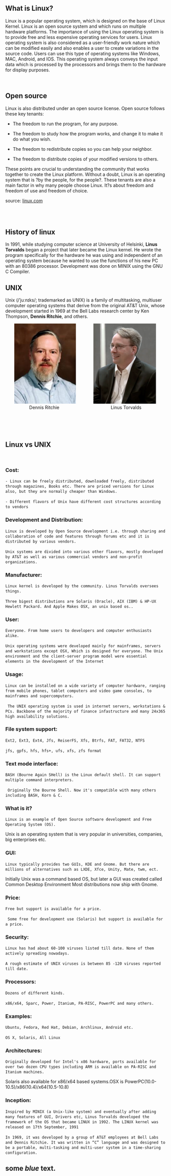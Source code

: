 ## What is Linux?

Linux is a popular operating system, which is designed on the base of Linux Kernel. Linux is an open source system and which runs on multiple hardware platforms. The importance of using the Linux operating system is to provide free and less expensive operating services for users. Linux operating system is also considered as a user-friendly work nature which can be modified easily and also enables a user to create variations in the source code. Users can use this type of operating systems like Windows, MAC, Android, and IOS. This operating system always conveys the input data which is processed by the processors and brings them to the hardware for display purposes.

<br>

## Open source

Linux is also distributed under an open source license. Open source follows these key tenants: 

   - The freedom to run the program, for any purpose.

   - The freedom to study how the program works, and change it to make it do what you wish.

   - The freedom to redistribute copies so you can help your neighbor.

   - The freedom to distribute copies of your modified versions to others.

These points are crucial to understanding the community that works together to create the Linux platform. Without a doubt, Linux is an operating system that is ?by the people, for the people?. These tenants are also a main factor in why many people choose Linux. It?s about freedom and freedom of use and freedom of choice.


source: [linux.com](https://www.linux.com/what-is-linux/)

<br>
<br>

## History of linux

In 1991, while studying computer science at University of Helsinki, <b>Linus Torvalds</b> began a project that later became the Linux kernel. He wrote the program specifically for the hardware he was using and independent of an operating system because he wanted to use the functions of his new PC with an 80386 processor. Development was done on MINIX using the GNU C Compiler. 


## UNIX 
Unix (/ˈjuːnɪks/; trademarked as UNIX) is a family of multitasking, multiuser computer operating systems that derive from the original AT&T Unix, whose development started in 1969 at the Bell Labs research center by Ken Thompson, <b>Dennis Ritchie</b>, and others.

&nbsp;&nbsp;&nbsp;&nbsp;&nbsp;&nbsp;
<img src='./images/dennis-ritchie.jpg'> 
&nbsp;&nbsp;&nbsp;&nbsp;&nbsp;&nbsp;&nbsp;&nbsp;&nbsp;&nbsp;&nbsp;&nbsp;
<img src='./images/linus-torvalds.png'>
<br>
&nbsp;&nbsp;&nbsp;&nbsp;&nbsp;&nbsp;&nbsp;&nbsp;&nbsp;&nbsp;&nbsp;&nbsp;&nbsp;&nbsp;&nbsp;&nbsp;&nbsp;&nbsp;
Dennis Ritchie
&nbsp;&nbsp;&nbsp;&nbsp;&nbsp;&nbsp;&nbsp;&nbsp;&nbsp;&nbsp;&nbsp;&nbsp;&nbsp;&nbsp;&nbsp;&nbsp;&nbsp;&nbsp;&nbsp;&nbsp;&nbsp;&nbsp;&nbsp;&nbsp;&nbsp;&nbsp;&nbsp;&nbsp;&nbsp;&nbsp;&nbsp;&nbsp;&nbsp;&nbsp;&nbsp;&nbsp;&nbsp;&nbsp;&nbsp;
Linus Torvalds



<br>
<br>
<br>

## Linux vs  UNIX

<br>
 
   ###  Cost: 
   	- Linux can be freely distributed, downloaded freely, distributed through magazines, Books etc. There are priced versions for Linux also, but they are normally cheaper than Windows. 
   
   	- Different flavors of Unix have different cost structures according to vendors
   
   ###  Development and Distribution: 
   	Linux is developed by Open Source development i.e. through sharing and collaboration of code and features through forums etc and it is distributed by various vendors.
   
   	Unix systems are divided into various other flavors, mostly developed by AT&T as well as various commercial vendors and non-profit organizations.
   
   ###  Manufacturer: 
   	Linux kernel is developed by the community. Linus Torvalds oversees things.
   
   	Three bigest distributions are Solaris (Oracle), AIX (IBM) & HP-UX Hewlett Packard. And Apple Makes OSX, an unix based os..
   
   ###  User: 
   	Everyone. From home users to developers and computer enthusiasts alike.
   
   	Unix operating systems were developed mainly for mainframes, servers and workstations except OSX, Which is designed for everyone. The Unix environment and the client-server program model were essential elements in the development of the Internet
   
   ###  Usage: 
   	Linux can be installed on a wide variety of computer hardware, ranging from mobile phones, tablet computers and video game consoles, to mainframes and supercomputers.
   	
     The UNIX operating system is used in internet servers, workstations & PCs. Backbone of the majority of finance infastructure and many 24x365 high availability solutions.
   
   ###  File system support: 
   	Ext2, Ext3, Ext4, Jfs, ReiserFS, Xfs, Btrfs, FAT, FAT32, NTFS 
   
   	jfs, gpfs, hfs, hfs+, ufs, xfs, zfs format
   
   ###  Text mode interface: 
   	BASH (Bourne Again SHell) is the Linux default shell. It can support multiple command interpreters.
     
     Originally the Bourne Shell. Now it's compatible with many others including BASH, Korn & C.
   
   ###  What is it?
   	Linux is an example of Open Source software development and Free Operating System (OS). 
   	
   Unix is an operating system that is very popular in universities, companies, big enterprises etc.
   
   ###  GUI: 
   	Linux typically provides two GUIs, KDE and Gnome. But there are millions of alternatives such as LXDE, Xfce, Unity, Mate, twm, ect. 
   	
   Initially Unix was a command based OS, but later a GUI was created called Common Desktop Environment Most distributions now ship with Gnome.
   
   ###  Price: 
   	Free but support is available for a price. 	
   
     Some free for development use (Solaris) but support is available for a price.
   
   ###  Security: 
   	Linux has had about 60-100 viruses listed till date. None of them actively spreading nowadays. 
   
   	A rough estimate of UNIX viruses is between 85 -120 viruses reported till date.
   
   ###  Processors: 
   	Dozens of different kinds.
   
   	x86/x64, Sparc, Power, Itanium, PA-RISC, PowerPC and many others.
   
   ###  Examples: 
   	Ubuntu, Fedora, Red Hat, Debian, Archlinux, Android etc.
   
   	OS X, Solaris, All Linux
   
   ###  Architectures: 
   	Originally developed for Intel's x86 hardware, ports available for over two dozen CPU types including ARM is available on PA-RISC and Itanium machines.
   
   Solaris also available for x86/x64 based systems.OSX is PowerPC(10.0-10.5)/x86(10.4)/x64(10.5-10.8)
   
   ###  Inception: 
   	Inspired by MINIX (a Unix-like system) and eventually after adding many features of GUI, Drivers etc, Linus Torvalds developed the framework of the OS that became LINUX in 1992. The LINUX kernel was released on 17th September, 1991
   
   	In 1969, it was developed by a group of AT&T employees at Bell Labs and Dennis Ritchie. It was written in “C” language and was designed to be a portable, multi-tasking and multi-user system in a time-sharing configuration.


## some *blue* text.

